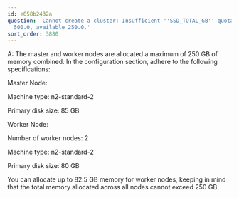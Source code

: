 ```yaml
---
id: e058b2432a
question: 'Cannot create a cluster: Insufficient ''SSD_TOTAL_GB'' quota. Requested
  500.0, available 250.0.'
sort_order: 3880
---
```


A: The master and worker nodes are allocated a maximum of 250 GB of memory combined. In the configuration section, adhere to the following specifications:

Master Node:

Machine type: n2-standard-2

Primary disk size: 85 GB

Worker Node:

Number of worker nodes: 2

Machine type: n2-standard-2

Primary disk size: 80 GB

You can allocate up to 82.5 GB memory for worker nodes, keeping in mind that the total memory allocated across all nodes cannot exceed 250 GB.

